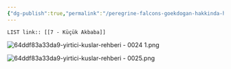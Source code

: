 ```yaml
---
{"dg-publish":true,"permalink":"/peregrine-falcons-goekdogan-hakkinda-hersey/tuerkiye-boelgesi-yirtici-kuslar/7-kuecuek-akbaba/"}
---
```


`LIST link:: [[7 - Küçük Akbaba]] `

![64ddf83a33da9-yirtici-kuslar-rehberi - 0024 1.png](/img/user/64ddf83a33da9-yirtici-kuslar-rehberi%20-%200024%201.png)

![64ddf83a33da9-yirtici-kuslar-rehberi - 0025.png](/img/user/64ddf83a33da9-yirtici-kuslar-rehberi%20-%200025.png)